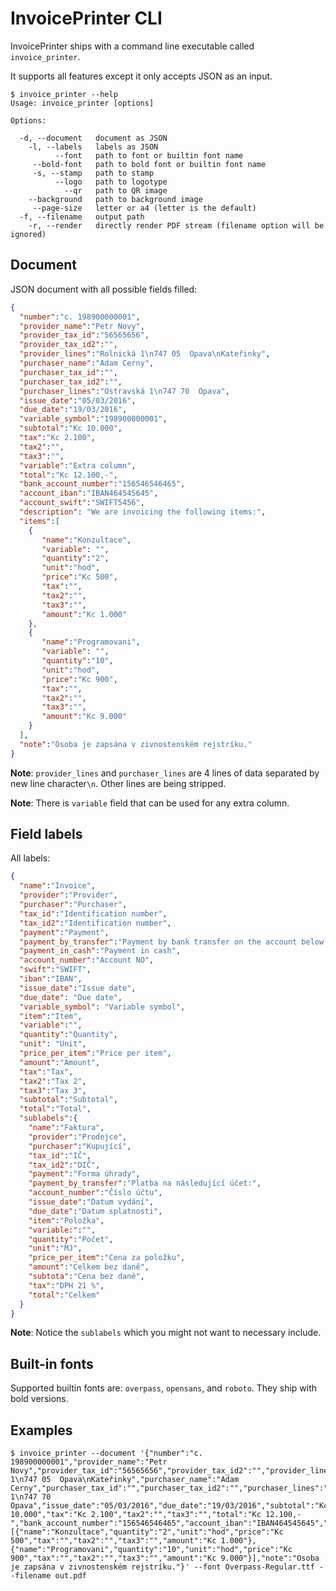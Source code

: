 # InvoicePrinter CLI

InvoicePrinter ships with a command line executable called `invoice_printer`.

It supports all features except it only accepts JSON as an input.

```
$ invoice_printer --help
Usage: invoice_printer [options]

Options:

  -d, --document   document as JSON
    -l, --labels   labels as JSON
          --font   path to font or builtin font name
     --bold-font   path to bold font or builtin font name
     -s, --stamp   path to stamp
          --logo   path to logotype
            --qr   path to QR image
    --background   path to background image
     --page-size   letter or a4 (letter is the default)
  -f, --filename   output path
    -r, --render   directly render PDF stream (filename option will be ignored)
```

## Document

JSON document with all possible fields filled:

```json
{
  "number":"c. 198900000001",
  "provider_name":"Petr Novy",
  "provider_tax_id":"56565656",
  "provider_tax_id2":"",
  "provider_lines":"Rolnická 1\n747 05  Opava\nKateřinky",
  "purchaser_name":"Adam Cerny",
  "purchaser_tax_id":"",
  "purchaser_tax_id2":"",
  "purchaser_lines":"Ostravská 1\n747 70  Opava",
  "issue_date":"05/03/2016",
  "due_date":"19/03/2016",
  "variable_symbol":"198900000001",
  "subtotal":"Kc 10.000",
  "tax":"Kc 2.100",
  "tax2":"",
  "tax3":"",
  "variable":"Extra column",
  "total":"Kc 12.100,-",
  "bank_account_number":"156546546465",
  "account_iban":"IBAN464545645",
  "account_swift":"SWIFT5456",
  "description": "We are invoicing the following items:",
  "items":[
    {
       "name":"Konzultace",
       "variable": "",
       "quantity":"2",
       "unit":"hod",
       "price":"Kc 500",
       "tax":"",
       "tax2":"",
       "tax3":"",
       "amount":"Kc 1.000"
    },
    {
       "name":"Programovani",
       "variable": "",
       "quantity":"10",
       "unit":"hod",
       "price":"Kc 900",
       "tax":"",
       "tax2":"",
       "tax3":"",
       "amount":"Kc 9.000"
    }
  ],
  "note":"Osoba je zapsána v zivnostenském rejstríku."
}
```

**Note**: `provider_lines` and `purchaser_lines` are 4 lines of data separated by new line character`\n`. Other lines are being stripped.

**Note**: There is `variable` field that can be used for any
extra column.

## Field labels

All labels:

```json
{
  "name":"Invoice",
  "provider":"Provider",
  "purchaser":"Purchaser",
  "tax_id":"Identification number",
  "tax_id2":"Identification number",
  "payment":"Payment",
  "payment_by_transfer":"Payment by bank transfer on the account below:",
  "payment_in_cash":"Payment in cash",
  "account_number":"Account NO",
  "swift":"SWIFT",
  "iban":"IBAN",
  "issue_date":"Issue date",
  "due_date": "Due date",
  "variable_symbol": "Variable symbol",
  "item":"Item",
  "variable":"",
  "quantity":"Quantity",
  "unit": "Unit",
  "price_per_item":"Price per item",
  "amount":"Amount",
  "tax":"Tax",
  "tax2":"Tax 2",
  "tax3":"Tax 3",
  "subtotal":"Subtotal",
  "total":"Total",
  "sublabels":{
    "name":"Faktura",
    "provider":"Prodejce",
    "purchaser":"Kupující",
    "tax_id":"IČ",
    "tax_id2":"DIČ",
    "payment":"Forma úhrady",
    "payment_by_transfer":"Platba na následující účet:",
    "account_number":"Číslo účtu",
    "issue_date":"Datum vydání",
    "due_date":"Datum splatnosti",
    "item":"Položka",
    "variable:":"",
    "quantity":"Počet",
    "unit":"MJ",
    "price_per_item":"Cena za položku",
    "amount":"Celkem bez daně",
    "subtota":"Cena bez daně",
    "tax":"DPH 21 %",
    "total":"Celkem"
  }
}
```
**Note**: Notice the `sublabels` which you might not want to necessary include.

## Built-in fonts

Supported builtin fonts are: `overpass`, `opensans`, and `roboto`. They ship with bold versions.

## Examples

```
$ invoice_printer --document '{"number":"c. 198900000001","provider_name":"Petr Novy","provider_tax_id":"56565656","provider_tax_id2":"","provider_lines":"Rolnická 1\n747 05  Opava\nKateřinky","purchaser_name":"Adam Cerny","purchaser_tax_id":"","purchaser_tax_id2":"","purchaser_lines":"Ostravská 1\n747 70  Opava","issue_date":"05/03/2016","due_date":"19/03/2016","subtotal":"Kc 10.000","tax":"Kc 2.100","tax2":"","tax3":"","total":"Kc 12.100,-","bank_account_number":"156546546465","account_iban":"IBAN464545645","account_swift":"SWIFT5456","items":[{"name":"Konzultace","quantity":"2","unit":"hod","price":"Kc 500","tax":"","tax2":"","tax3":"","amount":"Kc 1.000"},{"name":"Programovani","quantity":"10","unit":"hod","price":"Kc 900","tax":"","tax2":"","tax3":"","amount":"Kc 9.000"}],"note":"Osoba je zapsána v zivnostenském rejstríku."}' --font Overpass-Regular.ttf --filename out.pdf
```
